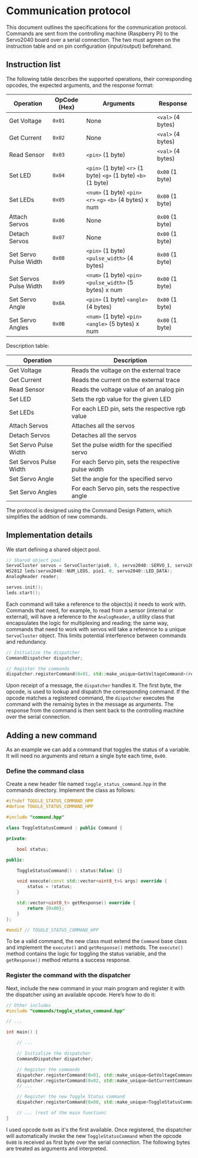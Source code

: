 # Communication protocol

This document outlines the specifications for the communication protocol. Commands are sent from the controlling machine (Raspberry Pi) to the Servo2040 board over a serial connection. The two must agreen on the instruction table and on pin configuration (input/output) beforehand. 

## Instruction list

The following table describes the supported operations, their corresponding opcodes, the expected arguments, and the response format:

| Operation                 | OpCode (Hex) | Arguments                                                      | Response          |
|---------------------------|--------------|----------------------------------------------------------------|-------------------|
| Get Voltage               | `0x01`       | None                                                           | `<val>` (4 bytes) |
| Get Current               | `0x02`       | None                                                           | `<val>` (4 bytes) |
| Read Sensor               | `0x03`       | `<pin>` (1 byte)                                               | `<val>` (4 bytes) |
| Set LED                   | `0x04`       | `<pin>` (1 byte) `<r>` (1 byte) `<g>` (1 byte) `<b>` (1 byte)  | `0x00`  (1 byte)  |
| Set LEDs                  | `0x05`       | `<num>` (1 byte) `<pin>` `<r>` `<g>` `<b>` (4 bytes) x num     | `0x00`  (1 byte)  |
| Attach Servos             | `0x06`       | None                                                           | `0x00`  (1 byte)  |
| Detach Servos             | `0x07`       | None                                                           | `0x00`  (1 byte)  |
| Set Servo Pulse Width     | `0x08`       | `<pin>` (1 byte) `<pulse_width>` (4 bytes)                     | `0x00`  (1 byte)  |
| Set Servos Pulse Width    | `0x09`       | `<num>` (1 byte) `<pin>` `<pulse_width>` (5 bytes) x num       | `0x00`  (1 byte)  |
| Set Servo Angle           | `0x0A`       | `<pin>` (1 byte) `<angle>` (4 bytes)                           | `0x00`  (1 byte)  |
| Set Servo Angles          | `0x0B`       | `<num>` (1 byte) `<pin>` `<angle>` (5 bytes) x num             | `0x00`  (1 byte)  |

Description table:

| Operation                 | Description                                                                                       |
|---------------------------|---------------------------------------------------------------------------------------------------|
| Get Voltage               | Reads the voltage on the external trace                                                           |
| Get Current               | Reads the current on the external trace                                                           |
| Read Sensor               | Reads the voltage value of an analog pin                                                          |
| Set LED                   | Sets the rgb value for the given LED                                                              |
| Set LEDs                  | For each LED pin, sets the respective rgb value                                                   |
| Attach Servos             | Attaches all the servos                                                                           |
| Detach Servos             | Detaches all the servos                                                                           |
| Set Servo Pulse Width     | Set the pulse width for the specified servo                                                       |
| Set Servos Pulse Width    | For each Servo pin, sets the respective pulse width                                               |
| Set Servo Angle           | Set the angle for the specified servo                                                             |
| Set Servo Angles          | For each Servo pin, sets the respective angle                                                     |


The protocol is designed using the Command Design Pattern, which simplifies the addition of new commands. 

## Implementation details

We start defining a shared object pool. 

```cpp
// Shared object pool
ServoCluster servos = ServoCluster(pio0, 0, servo2040::SERVO_1, servo2040::NUM_SERVOS);
WS2812 leds(servo2040::NUM_LEDS, pio1, 0, servo2040::LED_DATA);
AnalogReader reader;

servos.init();
leds.start();
```

Each command will take a reference to the object(s) it needs to work with. Commands that need, for example, to read from a sensor (internal or external), will have a reference to the `AnalogReader`, a utility class that encapsulates the logic for multiplexing and reading; the same way, commands that need to work with servos will take a reference to a unique `ServoCluster` object. This limits potential interference between commands and redundancy.

```cpp
// Initialize the dispatcher
CommandDispatcher dispatcher;

// Register the commands
dispatcher.registerCommand(0x01, std::make_unique<GetVoltageCommand>(reader));
```

Upon receipt of a message, the `dispatcher` handles it. The first byte, the opcode, is used to lookup and dispatch the corresponding command. If the opcode matches a registered command, the `dispatcher` executes the command with the remainig bytes in the message as arguments. The response from the command is then sent back to the controlling machine over the serial connection.

## Adding a new command

As an example we can add a command that toggles the status of a variable. It will need no arguments and return a single byte each time, `0x00`. 

### Define the command class

Create a new header file named `toggle_status_command.hpp` in the commands directory. Implement the class as follows:

```cpp
#ifndef TOGGLE_STATUS_COMMAND_HPP
#define TOGGLE_STATUS_COMMAND_HPP

#include "command.hpp"

class ToggleStatusCommand : public Command {

private:

    bool status;

public:

    ToggleStatusCommand() : status(false) {}

    void execute(const std::vector<uint8_t>& args) override {
        status = !status;
    }

    std::vector<uint8_t> getResponse() override {
        return {0x00};
    }
};

#endif // TOGGLE_STATUS_COMMAND_HPP
```

To be a valid command, the new class must extend the `Command` base class and implement the `execute()` and `getResponse()` methods. The `execute()` method contains the logic for toggling the status variable, and the `getResponse()` method returns a success response.

### Register the command with the dispatcher

Next, include the new command in your main program and register it with the dispatcher using an available opcode. Here’s how to do it:

```cpp
// Other includes
#include "commands/toggle_status_command.hpp"

// ...

int main() {

    // ...

    // Initialize the dispatcher
    CommandDispatcher dispatcher;

    // Register the commands
    dispatcher.registerCommand(0x01, std::make_unique<GetVoltageCommand>(reader));
    dispatcher.registerCommand(0x02, std::make_unique<GetCurrentCommand>(reader));
    // ...

    // Register the new Toggle Status command
    dispatcher.registerCommand(0x08, std::make_unique<ToggleStatusCommand>());

    // ... (rest of the main function)
}
```

I used opcode `0x08` as it's the first available. Once registered, the dispatcher will automatically invoke the new `ToggleStatusCommand` when the opcode `0x08` is received as first byte over the serial connection. The following bytes are treated as arguments and interpreted.
